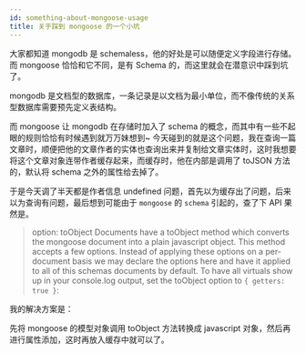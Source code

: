 ```yaml
---
id: something-about-mongoose-usage
title: 关于踩到 mongoose 的一个小坑
---
```


大家都知道 mongodb 是 schemaless，他的好处是可以随便定义字段进行存储。而 mongoose 恰恰和它不同，是有 Schema 的，而这里就会在潜意识中踩到坑了。

mongodb 是文档型的数据库，一条记录是以文档为最小单位，而不像传统的关系型数据库需要预先定义表结构。

而 mongoose 让 mongodb 在存储时加入了 schema 的概念，而其中有一些不起眼的规则恰恰有时候遇到就万万妹想到~
今天碰到的就是这个问题，我在查询一篇文章时，顺便把他的文章作者的实体也查询出来并复制给文章实体时，这时我想要将这个文章对象连带作者缓存起来，而缓存时，他在内部是调用了 toJSON 方法的，默认将 schema 之外的属性给去掉了。

于是今天调了半天都是作者信息 undefined 问题，首先以为缓存出了问题，后来以为查询有问题，最后想到可能由于 `mongoose` 的 `schema` 引起的，查了下 API 果然是。

> option: toObject
	Documents have a toObject method which converts the mongoose document into a plain javascript object. This method accepts a few options. Instead of applying these options on a per-document basis we may declare the options here and have it applied to all of this schemas documents by default.
	To have all virtuals show up in your console.log output, set the toObject option to `{ getters: true }`:

我的解决方案是：

先将 mongoose 的模型对象调用 toObject 方法转换成 javascript 对象，然后再进行属性添加，这时再放入缓存中就可以了。
